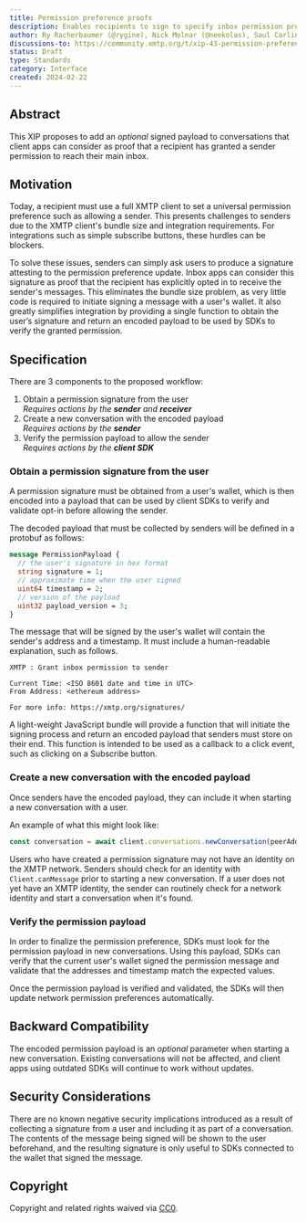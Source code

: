 ```yaml
---
title: Permission preference proofs
description: Enables recipients to sign to specify inbox permission preferences
author: Ry Racherbaumer (@rygine), Nick Molnar (@neekolas), Saul Carlin (@saulmc)
discussions-to: https://community.xmtp.org/t/xip-43-permission-preference-proofs/552
status: Draft
type: Standards
category: Interface
created: 2024-02-22
---
```


## Abstract

This XIP proposes to add an _optional_ signed payload to conversations that client apps can consider as proof that a recipient has granted a sender permission to reach their main inbox.

## Motivation

Today, a recipient must use a full XMTP client to set a universal permission preference such as allowing a sender. This presents challenges to senders due to the XMTP client's bundle size and integration requirements. For integrations such as simple subscribe buttons, these hurdles can be blockers.

To solve these issues, senders can simply ask users to produce a signature attesting to the permission preference update. Inbox apps can consider this signature as proof that the recipient has explicitly opted in to receive the sender's messages. This eliminates the bundle size problem, as very little code is required to initiate signing a message with a user's wallet. It also greatly simplifies integration by providing a single function to obtain the user’s signature and return an encoded payload to be used by SDKs to verify the granted permission.

## Specification

There are 3 components to the proposed workflow:

1. Obtain a permission signature from the user  
    _Requires actions by the **sender** and **receiver**_
2. Create a new conversation with the encoded payload  
    _Requires actions by the **sender**_
3. Verify the permission payload to allow the sender  
    _Requires actions by the **client SDK**_

### Obtain a permission signature from the user

A permission signature must be obtained from a user's wallet, which is then encoded into a payload that can be used by client SDKs to verify and validate opt-in before allowing the sender.

The decoded payload that must be collected by senders will be defined in a protobuf as follows:

```protobuf
message PermissionPayload {
  // the user's signature in hex format
  string signature = 1;
  // approximate time when the user signed
  uint64 timestamp = 2;
  // version of the payload
  uint32 payload_version = 3;
}
```

The message that will be signed by the user's wallet will contain the sender's address and a timestamp. It must include a human-readable explanation, such as follows.

```text
XMTP : Grant inbox permission to sender

Current Time: <ISO 8601 date and time in UTC>
From Address: <ethereum address>

For more info: https://xmtp.org/signatures/
```

A light-weight JavaScript bundle will provide a function that will initiate the signing process and return an encoded payload that senders must store on their end. This function is intended to be used as a callback to a click event, such as clicking on a Subscribe button.

### Create a new conversation with the encoded payload

Once senders have the encoded payload, they can include it when starting a new conversation with a user.

An example of what this might look like:

```ts
const conversation = await client.conversations.newConversation(peerAddress, context, permissionPayload);
```

Users who have created a permission signature may not have an identity on the XMTP network. Senders should check for an identity with `Client.canMessage` prior to starting a new conversation. If a user does not yet have an XMTP identity, the sender can routinely check for a network identity and start a conversation when it's found.

### Verify the permission payload

In order to finalize the permission preference, SDKs must look for the permission payload in new conversations. Using this payload, SDKs can verify that the current user's wallet signed the permission message and validate that the addresses and timestamp match the expected values.

Once the permission payload is verified and validated, the SDKs will then update network permission preferences automatically.

## Backward Compatibility

The encoded permission payload is an _optional_ parameter when starting a new conversation. Existing conversations will not be affected, and client apps using outdated SDKs will continue to work without updates.

## Security Considerations

There are no known negative security implications introduced as a result of collecting a signature from a user and including it as part of a conversation. The contents of the message being signed will be shown to the user beforehand, and the resulting signature is only useful to SDKs connected to the wallet that signed the message.

## Copyright

Copyright and related rights waived via [CC0](https://creativecommons.org/publicdomain/zero/1.0/).
